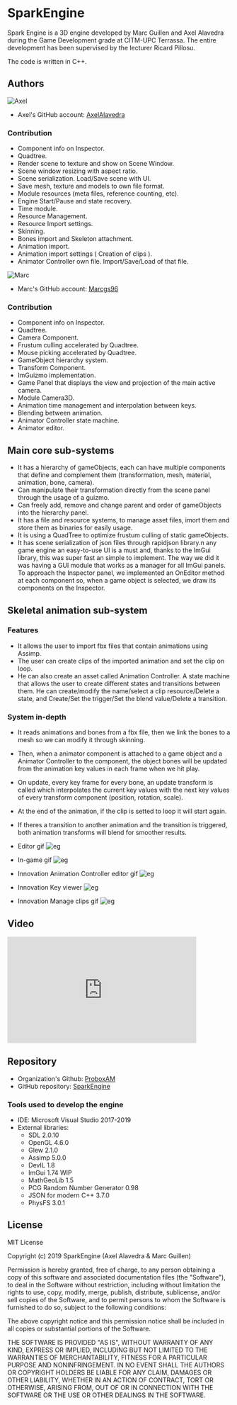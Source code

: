 # SparkEngine
Spark Engine is a 3D engine developed by Marc Guillen and Axel Alavedra during the Game Development grade at CITM-UPC Terrassa. The entire development has been supervised by the lecturer Ricard Pillosu. 

The code is written in C++.

## Authors

![Axel](images/axel_image.jpeg)

- Axel's GitHub account: [AxelAlavedra](https://github.com/AxelAlavedra)

### Contribution

* Component info on Inspector.
* Quadtree.
* Render scene to texture and show on Scene Window.
* Scene window resizing with aspect ratio.
* Scene serialization. Load/Save scene with UI.
* Save mesh, texture and models to own file format.
* Module resources (meta files, reference counting, etc).
* Engine Start/Pause and state recovery.
* Time module.
* Resource Management.
* Resource Import settings.
* Skinning.
* Bones import and Skeleton attachment.
* Animation import.
* Animation import settings ( Creation of clips ).
* Animator Controller own file. Import/Save/Load of that file.

![Marc](images/marc_image.jpg)

- Marc's GitHub account: [Marcgs96](https://github.com/Marcgs96)

### Contribution

* Component info on Inspector.
* Quadtree.
* Camera Component.
* Frustum culling accelerated by Quadtree.
* Mouse picking accelerated by Quadtree.
* GameObject hierarchy system.
* Transform Component.
* ImGuizmo implementation.
* Game Panel that displays the view and projection of the main active camera.
* Module Camera3D.
* Animation time management and interpolation between keys.
* Blending between animation.
* Animator Controller state machine.
* Animator editor.

## Main core sub-systems

* It has a hierarchy of gameObjects, each can have multiple components that define and complement them (transformation, mesh, material, animation, bone, camera).
* Can manipulate their transformation directly from the scene panel through the usage of a guizmo.
* Can freely add, remove and change parent and order of gameObjects into the hierarchy panel.
* It has a file and resource systems, to manage asset files, imort them and store them as binaries for easily usage.
* It is using a QuadTree to optimize frustum culling of static gameObjects.
* It has scene serialization of json files through rapidjson library.n any game engine an easy-to-use UI is a must and, thanks to the ImGui library, this was super fast an simple to implement. The way we did it was having a GUI module that works as a manager for all ImGui panels. To approach the Inspector panel, we implemented an OnEditor method at each component so, when a game object is selected, we draw its components on the Inspector.

## Skeletal animation sub-system

### Features

* It allows the user to import fbx files that contain animations using Assimp.
* The user can create clips of the imported animation and set the clip on loop.
* He can also create an asset called Animation Controller. A state machine that allows the user to create different states and transitions between them. He can create/modify the name/select a clip resource/Delete a state, and Create/Set the trigger/Set the blend value/Delete a transition.

### System in-depth

* It reads animations and bones from a fbx file, then we link the bones to a mesh so we can modify it through skinning.
* Then, when a animator component is attached to a game object and a Animator Controller to the component, the object bones will be updated from the animation key values in each frame when we hit play.
* On update, every key frame for every bone, an update transform is called which interpolates the current key values with the next key values of every transform component (position, rotation, scale).
* At the end of the animation, if the clip is setted to loop it will start again.
* If theres a transition to another animation and the transition is triggered, both animation transforms will blend for smoother results.

* Editor gif
![eg](https://github.com/ProboxAM/SparkEngine/blob/master/docs/images/editorgif.gif)

* In-game gif
![eg](https://github.com/ProboxAM/SparkEngine/blob/master/docs/images/gamegif.gif)

* Innovation Animation Controller editor gif
![eg](https://github.com/ProboxAM/SparkEngine/blob/master/docs/images/innovation_02.gif)

* Innovation Key viewer
![eg](https://github.com/ProboxAM/SparkEngine/blob/master/docs/images/innovation_03.jpg)

* Innovation Manage clips gif
![eg](https://github.com/ProboxAM/SparkEngine/blob/master/docs/images/innovation_01.gif)

## Video

<iframe width="427" height="240" src="https://youtu.be/w7u863bj8Dc" frameborder="0" allow="autoplay; encrypted-media" allowfullscreen></iframe>

## Repository

- Organization's Github: [ProboxAM](https://github.com/ProboxAM)
- GitHub repository: [SparkEngine](https://github.com/ProboxAM/SparkEngine)

### Tools used to develop the engine

- IDE: Microsoft Visual Studio 2017-2019
- External libraries: 
	- SDL 2.0.10
	- OpenGL 4.6.0
	- Glew 2.1.0
	- Assimp 5.0.0
	- DevIL 1.8
	- ImGui 1.74 WIP
	- MathGeoLib 1.5
	- PCG Random Number Generator 0.98
	- JSON for modern C++ 3.7.0
	- PhysFS 3.0.1

## License

MIT License

Copyright (c) 2019 SparkEngine (Axel Alavedra & Marc Guillen)

Permission is hereby granted, free of charge, to any person obtaining a copy
of this software and associated documentation files (the "Software"), to deal
in the Software without restriction, including without limitation the rights
to use, copy, modify, merge, publish, distribute, sublicense, and/or sell
copies of the Software, and to permit persons to whom the Software is
furnished to do so, subject to the following conditions:

The above copyright notice and this permission notice shall be included in all
copies or substantial portions of the Software.

THE SOFTWARE IS PROVIDED "AS IS", WITHOUT WARRANTY OF ANY KIND, EXPRESS OR
IMPLIED, INCLUDING BUT NOT LIMITED TO THE WARRANTIES OF MERCHANTABILITY,
FITNESS FOR A PARTICULAR PURPOSE AND NONINFRINGEMENT. IN NO EVENT SHALL THE
AUTHORS OR COPYRIGHT HOLDERS BE LIABLE FOR ANY CLAIM, DAMAGES OR OTHER
LIABILITY, WHETHER IN AN ACTION OF CONTRACT, TORT OR OTHERWISE, ARISING FROM,
OUT OF OR IN CONNECTION WITH THE SOFTWARE OR THE USE OR OTHER DEALINGS IN THE
SOFTWARE.
